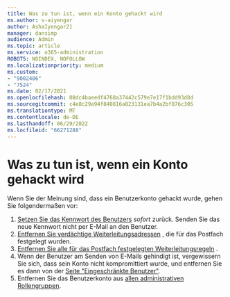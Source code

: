 ```yaml
---
title: Was zu tun ist, wenn ein Konto gehackt wird
ms.author: v-aiyengar
author: AshaIyengar21
manager: dansimp
audience: Admin
ms.topic: article
ms.service: o365-administration
ROBOTS: NOINDEX, NOFOLLOW
ms.localizationpriority: medium
ms.custom:
- "9002486"
- "7524"
ms.date: 02/17/2021
ms.openlocfilehash: 08dc4baeedf4768a37442c579e7e17f1bdd93d8d
ms.sourcegitcommit: c4e8c29a94f840816a023131ea7b4a2bf876c305
ms.translationtype: MT
ms.contentlocale: de-DE
ms.lasthandoff: 06/29/2022
ms.locfileid: "66271288"
---
```

# <a name="what-to-do-when-an-account-is-hacked"></a>Was zu tun ist, wenn ein Konto gehackt wird

Wenn Sie der Meinung sind, dass ein Benutzerkonto gehackt wurde, gehen Sie folgendermaßen vor:

1. [Setzen Sie das Kennwort des Benutzers](https://go.microsoft.com/fwlink/?linkid=2103704) *sofort* zurück. Senden Sie das neue Kennwort nicht per E-Mail an den Benutzer.
1. [Entfernen Sie verdächtige Weiterleitungsadressen](https://go.microsoft.com/fwlink/?linkid=2103705) , die für das Postfach festgelegt wurden.
1. [Entfernen Sie alle für das Postfach festgelegten Weiterleitungsregeln](https://go.microsoft.com/fwlink/?linkid=2103706) .
1. Wenn der Benutzer am Senden von E-Mails gehindigt ist, vergewissern Sie sich, dass sein Konto nicht kompromittiert wurde, und entfernen Sie es dann von der [Seite "Eingeschränkte Benutzer"](https://go.microsoft.com/fwlink/?linkid=2103706).
1. Entfernen Sie das Benutzerkonto aus [allen administrativen Rollengruppen](https://go.microsoft.com/fwlink/?linkid=2092294).